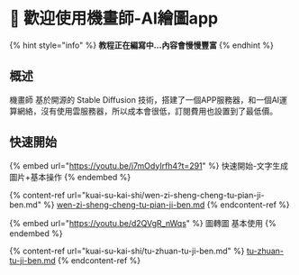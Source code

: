 # 👋 歡迎使用機畫師-AI繪圖app

{% hint style="info" %}
**教程正在編寫中...內容會慢慢豐富**
{% endhint %}

## 概述

機畫師 基於開源的 Stable Diffusion 技術，搭建了一個APP服務器，和一個AI運算網絡，沒有使用雲服務器，所以成本會很低，訂閱費用也設置到了最低價。

## 快速開始

{% embed url="https://youtu.be/j7mOdyIrfh4?t=291" %}
快速開始-文字生成圖片+基本操作
{% endembed %}

{% content-ref url="kuai-su-kai-shi/wen-zi-sheng-cheng-tu-pian-ji-ben.md" %}
[wen-zi-sheng-cheng-tu-pian-ji-ben.md](kuai-su-kai-shi/wen-zi-sheng-cheng-tu-pian-ji-ben.md)
{% endcontent-ref %}

{% embed url="https://youtu.be/d2QVgR_nWqs" %}
圖轉圖 基本使用
{% endembed %}

{% content-ref url="kuai-su-kai-shi/tu-zhuan-tu-ji-ben.md" %}
[tu-zhuan-tu-ji-ben.md](kuai-su-kai-shi/tu-zhuan-tu-ji-ben.md)
{% endcontent-ref %}
